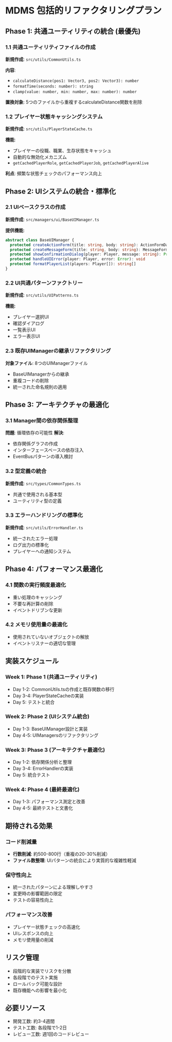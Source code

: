# MDMS 包括的リファクタリングプラン

## Phase 1: 共通ユーティリティの統合 (最優先)

### 1.1 共通ユーティリティファイルの作成
**新規作成**: `src/utils/CommonUtils.ts`

**内容**:
- `calculateDistance(pos1: Vector3, pos2: Vector3): number`
- `formatTime(seconds: number): string`
- `clamp(value: number, min: number, max: number): number`

**置換対象**: 5つのファイルから重複するcalculateDistance関数を削除

### 1.2 プレイヤー状態キャッシングシステム
**新規作成**: `src/utils/PlayerStateCache.ts`

**機能**:
- プレイヤーの役職、職業、生存状態をキャッシュ
- 自動的な無効化メカニズム
- `getCachedPlayerRole`, `getCachedPlayerJob`, `getCachedPlayerAlive`

**利点**: 頻繁な状態チェックのパフォーマンス向上

## Phase 2: UIシステムの統合・標準化

### 2.1 UIベースクラスの作成
**新規作成**: `src/managers/ui/BaseUIManager.ts`

**提供機能**:
```typescript
abstract class BaseUIManager {
  protected createActionForm(title: string, body: string): ActionFormData
  protected createMessageForm(title: string, body: string): MessageFormData
  protected showConfirmationDialog(player: Player, message: string): Promise<boolean>
  protected handleUIError(player: Player, error: Error): void
  protected formatPlayerList(players: Player[]): string[]
}
```

### 2.2 UI共通パターンファクトリー
**新規作成**: `src/utils/UIPatterns.ts`

**機能**:
- プレイヤー選択UI
- 確認ダイアログ
- 一覧表示UI
- エラー表示UI

### 2.3 既存UIManagerの継承リファクタリング
**対象ファイル**: 8つのUIManagerファイル
- BaseUIManagerからの継承
- 重複コードの削除
- 統一された命名規則の適用

## Phase 3: アーキテクチャの最適化

### 3.1 Manager間の依存関係整理
**問題**: 循環依存の可能性
**解決**: 
- 依存関係グラフの作成
- インターフェースベースの依存注入
- EventBusパターンの導入検討

### 3.2 型定義の統合
**新規作成**: `src/types/CommonTypes.ts`
- 共通で使用される基本型
- ユーティリティ型の定義

### 3.3 エラーハンドリングの標準化
**新規作成**: `src/utils/ErrorHandler.ts`
- 統一されたエラー処理
- ログ出力の標準化
- プレイヤーへの通知システム

## Phase 4: パフォーマンス最適化

### 4.1 関数の実行頻度最適化
- 重い処理のキャッシング
- 不要な再計算の削除
- イベントドリブンな更新

### 4.2 メモリ使用量の最適化
- 使用されていないオブジェクトの解放
- イベントリスナーの適切な管理

## 実装スケジュール

### Week 1: Phase 1 (共通ユーティリティ)
- Day 1-2: CommonUtils.tsの作成と既存関数の移行
- Day 3-4: PlayerStateCacheの実装
- Day 5: テストと統合

### Week 2: Phase 2 (UIシステム統合)
- Day 1-3: BaseUIManager設計と実装
- Day 4-5: UIManagersのリファクタリング

### Week 3: Phase 3 (アーキテクチャ最適化)
- Day 1-2: 依存関係分析と整理
- Day 3-4: ErrorHandlerの実装
- Day 5: 統合テスト

### Week 4: Phase 4 (最終最適化)
- Day 1-3: パフォーマンス測定と改善
- Day 4-5: 最終テストと文書化

## 期待される効果

### コード削減量
- **行数削減**: 約500-800行（重複の20-30%削減）
- **ファイル数整理**: UIパターンの統合により実質的な複雑性軽減

### 保守性向上
- 統一されたパターンによる理解しやすさ
- 変更時の影響範囲の限定
- テストの容易性向上

### パフォーマンス改善
- プレイヤー状態チェックの高速化
- UIレスポンスの向上
- メモリ使用量の削減

## リスク管理
- 段階的な実装でリスクを分散
- 各段階でのテスト実施
- ロールバック可能な設計
- 既存機能への影響を最小化

## 必要リソース
- 開発工数: 約3-4週間
- テスト工数: 各段階で1-2日
- レビュー工数: 週1回のコードレビュー